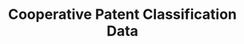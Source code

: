 ---
layout: default
bigquery: https://console.cloud.google.com/bigquery?p=patents-public-data&d=cpc&page=dataset
citation: '“Cooperative Patent Classification” by the EPO and USPTO, for public use. '
contributors: EPO, USPTO
cost: None
description: Cooperative Patent Classification Data contains the scheme and definitions
  of the Cooperative Patent Classification system for classifying patent documents.
  The CPC is the result of a partnership between the EPO and the USPTO in their joint
  effort to develop a common, internationally compatible classification system for
  technical documents, in particular patent publications, which will be used by both
  offices in the patent granting process
documentation: https://www.cooperativepatentclassification.org/cpcSchemeAndDefinitions
last_edit: 04/10/2022, 07:52:54
location: https://www.cooperativepatentclassification.org/index
maintained_by: USPTO, EPO
schema_fields:
- child_groups
- ipcConcordant
- childGroups
- residualReferences
- synonyms
- titleFull
- limitingReferences
- informative_references
- applicationReferences
- date_revised
- ipc_concordant
- children
- notAllocatable
- application_references
- parents
- titlePart
- status
- breakdownCode
- dateRevised
- definition
- informativeReferences
- title_full
- glossary
- limiting_references
- not_allocatable
- residual_references
- breakdown_code
- level
- symbol
- title_part
- additional_only
- sizeCache
shortname: cooperative_patent_classification
tags:
- patents
- science
title: Cooperative Patent Classification Data
uuid: 984374a7-16e9-4b35-9445-458daceb01bf
---